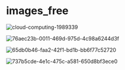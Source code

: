 # images_free

![cloud-computing-1989339](https://user-images.githubusercontent.com/75588930/208532372-8c0279fe-4c13-49fd-ac46-255884a8c89e.png)

![76aec23b-0011-469d-975d-4c98a6244d3f](https://user-images.githubusercontent.com/75588930/208536853-06a7d9db-2aba-4e9c-b25c-49d1f5c78f06.png)

![65db0b46-faa2-42f1-bd1b-bb6f77c52720](https://user-images.githubusercontent.com/75588930/208537658-64dd6458-e2e7-4fd5-8400-a20d31941773.png)

![737b5cde-4e1c-475c-a581-650d8bf3ece0](https://user-images.githubusercontent.com/75588930/208538367-4e1286b6-c188-4ea0-a38e-7d438bdbb107.png)
